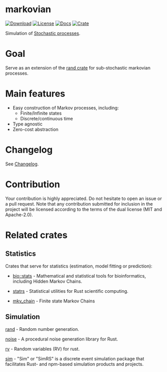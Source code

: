 # markovian
[![Download](https://img.shields.io/crates/d/markovian)](https://crates.io/crates/markovian)
[![License](https://img.shields.io/crates/l/markovian)](https://github.com/saona-raimundo/markovian)
[![Docs](https://docs.rs/markovian/badge.svg)](https://docs.rs/markovian/)
[![Crate](https://img.shields.io/crates/v/markovian.svg)](https://crates.io/crates/markovian)

Simulation of [Stochastic processes](https://en.wikipedia.org/wiki/Stochastic_process).

# Goal
Serve as an extension of the [rand crate](https://crates.io/crates/rand) for sub-stochastic markovian processes.

# Main features

- Easy construction of Markov processes, including:
  - Finite/Infinite states
  - Discrete/continuous time
- Type agnostic
- Zero-cost abstraction

# Changelog

See [Changelog](https://github.com/saona-raimundo/markovian/blob/master/Changelog.md).

# Contribution

Your contribution is highly appreciated. Do not hesitate to open an issue or a pull request. Note that any contribution submitted for inclusion in the project will be licensed according to the terms of the dual license (MIT and Apache-2.0).

# Related crates

## Statistics

Crates that serve for statistics (estimation, model fitting or prediction):

- [bio::stats](https://crates.io/crates/bio) - Mathematical and statistical tools for bioinformatics, including Hidden Markov Chains.

- [statrs](https://crates.io/crates/statrs) - Statistical utilities for Rust scientific computing.

- [mkv_chain](https://crates.io/crates/mkv_chain) - Finite state Markov Chains

## Simulation

[rand](https://crates.io/crates/rand) - Random number generation.

[noise](https://crates.io/crates/noise) - A procedural noise generation library for Rust.

[rv](https://crates.io/crates/rv) - Random variables (RV) for rust.

[sim](https://crates.io/crates/sim) - "Sim" or "SimRS" is a discrete event simulation package that facilitates Rust- and npm-based simulation products and projects.